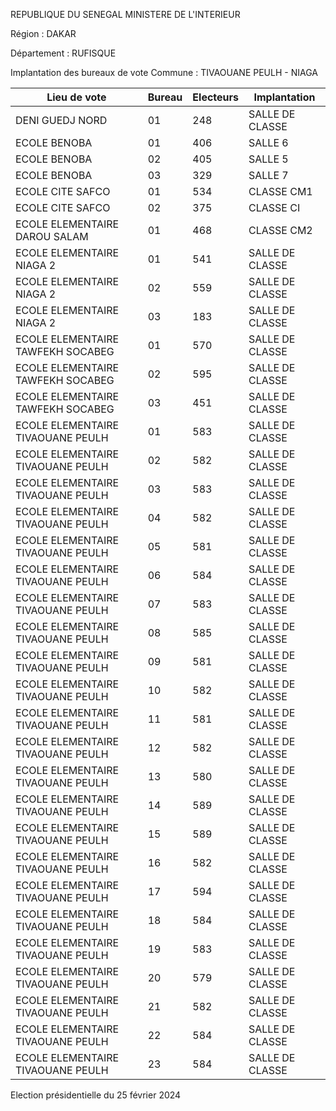 REPUBLIQUE DU SENEGAL MINISTERE DE L'INTERIEUR

Région : DAKAR

Département : RUFISQUE

Implantation des bureaux de vote Commune : TIVAOUANE PEULH - NIAGA

| Lieu de vote | Bureau | Electeurs | Implantation |
| - | - | - | - |
| DENI GUEDJ NORD | 01 | 248 | SALLE DE CLASSE |
| ECOLE BENOBA | 01 | 406 | SALLE 6 |
| ECOLE BENOBA | 02 | 405 | SALLE 5 |
| ECOLE BENOBA | 03 | 329 | SALLE 7 |
| ECOLE CITE SAFCO | 01 | 534 | CLASSE CM1 |
| ECOLE CITE SAFCO | 02 | 375 | CLASSE CI |
| ECOLE ELEMENTAIRE DAROU SALAM | 01 | 468 | CLASSE CM2 |
| ECOLE ELEMENTAIRE NIAGA 2 | 01 | 541 | SALLE DE CLASSE |
| ECOLE ELEMENTAIRE NIAGA 2 | 02 | 559 | SALLE DE CLASSE |
| ECOLE ELEMENTAIRE NIAGA 2 | 03 | 183 | SALLE DE CLASSE |
| ECOLE ELEMENTAIRE TAWFEKH SOCABEG | 01 | 570 | SALLE DE CLASSE |
| ECOLE ELEMENTAIRE TAWFEKH SOCABEG | 02 | 595 | SALLE DE CLASSE |
| ECOLE ELEMENTAIRE TAWFEKH SOCABEG | 03 | 451 | SALLE DE CLASSE |
| ECOLE ELEMENTAIRE TIVAOUANE PEULH | 01 | 583 | SALLE DE CLASSE |
| ECOLE ELEMENTAIRE TIVAOUANE PEULH | 02 | 582 | SALLE DE CLASSE |
| ECOLE ELEMENTAIRE TIVAOUANE PEULH | 03 | 583 | SALLE DE CLASSE |
| ECOLE ELEMENTAIRE TIVAOUANE PEULH | 04 | 582 | SALLE DE CLASSE |
| ECOLE ELEMENTAIRE TIVAOUANE PEULH | 05 | 581 | SALLE DE CLASSE |
| ECOLE ELEMENTAIRE TIVAOUANE PEULH | 06 | 584 | SALLE DE CLASSE |
| ECOLE ELEMENTAIRE TIVAOUANE PEULH | 07 | 583 | SALLE DE CLASSE |
| ECOLE ELEMENTAIRE TIVAOUANE PEULH | 08 | 585 | SALLE DE CLASSE |
| ECOLE ELEMENTAIRE TIVAOUANE PEULH | 09 | 581 | SALLE DE CLASSE |
| ECOLE ELEMENTAIRE TIVAOUANE PEULH | 10 | 582 | SALLE DE CLASSE |
| ECOLE ELEMENTAIRE TIVAOUANE PEULH | 11 | 581 | SALLE DE CLASSE |
| ECOLE ELEMENTAIRE TIVAOUANE PEULH | 12 | 582 | SALLE DE CLASSE |
| ECOLE ELEMENTAIRE TIVAOUANE PEULH | 13 | 580 | SALLE DE CLASSE |
| ECOLE ELEMENTAIRE TIVAOUANE PEULH | 14 | 589 | SALLE DE CLASSE |
| ECOLE ELEMENTAIRE TIVAOUANE PEULH | 15 | 589 | SALLE DE CLASSE |
| ECOLE ELEMENTAIRE TIVAOUANE PEULH | 16 | 582 | SALLE DE CLASSE |
| ECOLE ELEMENTAIRE TIVAOUANE PEULH | 17 | 594 | SALLE DE CLASSE |
| ECOLE ELEMENTAIRE TIVAOUANE PEULH | 18 | 584 | SALLE DE CLASSE |
| ECOLE ELEMENTAIRE TIVAOUANE PEULH | 19 | 583 | SALLE DE CLASSE |
| ECOLE ELEMENTAIRE TIVAOUANE PEULH | 20 | 579 | SALLE DE CLASSE |
| ECOLE ELEMENTAIRE TIVAOUANE PEULH | 21 | 582 | SALLE DE CLASSE |
| ECOLE ELEMENTAIRE TIVAOUANE PEULH | 22 | 584 | SALLE DE CLASSE |
| ECOLE ELEMENTAIRE TIVAOUANE PEULH | 23 | 584 | SALLE DE CLASSE |

<!-- PageNumber="19/21" -->

Election présidentielle du 25 février 2024
